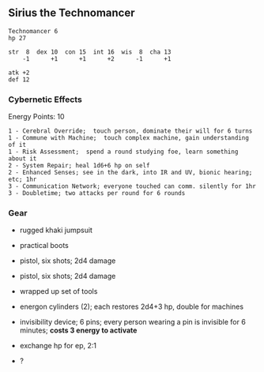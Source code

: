 
## Sirius the Technomancer

    Technomancer 6
    hp 27

    str  8  dex 10  con 15  int 16  wis  8  cha 13
        -1      +1      +1      +2      -1      +1

    atk +2
    def 12

### Cybernetic Effects

Energy Points: 10

    1 - Cerebral Override;  touch person, dominate their will for 6 turns
    1 - Commune with Machine;  touch complex machine, gain understanding of it
    1 - Risk Assessment;  spend a round studying foe, learn something about it
    2 - System Repair; heal 1d6+6 hp on self
    2 - Enhanced Senses; see in the dark, into IR and UV, bionic hearing; etc; 1hr
    3 - Communication Network; everyone touched can comm. silently for 1hr
    3 - Doubletime; two attacks per round for 6 rounds

### Gear

* rugged khaki jumpsuit
* practical boots
* pistol, six shots; 2d4 damage
* pistol, six shots; 2d4 damage
* wrapped up set of tools

* energon cylinders (2); each restores 2d4+3 hp, double for machines
* invisibility device; 6 pins; every person wearing a pin is invisible for 6
  minutes;  **costs 3 energy to activate**

* exchange hp for ep, 2:1
* ?
